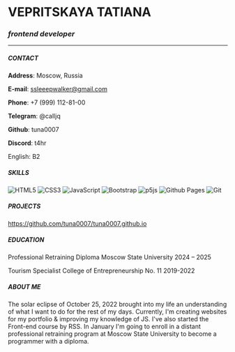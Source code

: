 # **VEPRITSKAYA TATIANA**
### *frontend developer*  

---


##### CONTACT
**Address**: Moscow, Russia


**E-mail**: ssleeepwalker@gmail.com


**Phone**: +7 (999) 112-81-00


**Telegram**: @calljq


**Github**: tuna0007


**Discord**: t4hr


English: B2

##### SKILLS
![HTML5](https://img.shields.io/badge/html5-%23E34F26.svg?style=for-the-badge&logo=html5&logoColor=white)
![CSS3](https://img.shields.io/badge/css3-%231572B6.svg?style=for-the-badge&logo=css3&logoColor=white)
![JavaScript](https://img.shields.io/badge/javascript-%23323330.svg?style=for-the-badge&logo=javascript&logoColor=%23F7DF1E)
![Bootstrap](https://img.shields.io/badge/bootstrap-%238511FA.svg?style=for-the-badge&logo=bootstrap&logoColor=white)
![p5js](https://img.shields.io/badge/p5.js-ED225D?style=for-the-badge&logo=p5.js&logoColor=FFFFFF)
![Github Pages](https://img.shields.io/badge/github%20pages-121013?style=for-the-badge&logo=github&logoColor=white)
![Git](https://img.shields.io/badge/git-%23F05033.svg?style=for-the-badge&logo=git&logoColor=white)

##### PROJECTS
https://github.com/tuna0007/tuna0007.github.io


##### EDUCATION
Professional Retraining Diploma
Moscow State University
2024 – 2025

Tourism Specialist
College of Entrepreneurship No. 11
2019-2022


##### ABOUT ME
The solar eclipse of October 25, 2022 brought into my life an understanding of what I want to do for the rest of my days.
Currently, I'm creating websites for my portfolio & improving my knowledge of JS. I've also started the Front-end course by RSS. 
In January I'm going to enroll in a distant professional retraining program at Moscow State University to become a programmer with a diploma.



